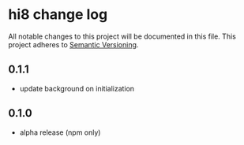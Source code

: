# hi8 change log

All notable changes to this project will be documented in this file.
This project adheres to [Semantic Versioning](http://semver.org/).

## 0.1.1

- update background on initialization

## 0.1.0

- alpha release (npm only)
